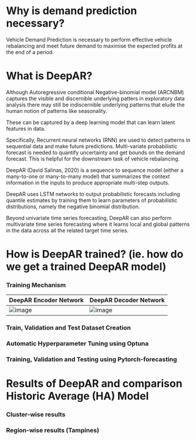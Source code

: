# Why is demand prediction necessary?

Vehicle Demand Prediction is necessary to perform effective vehicle rebalancing and meet future demand to maximise the expected profits at the end of a period.

# What is DeepAR?

Although Autoregressive conditional Negative-binomial model (ARCNBM) captures the visible and discernible underlying patters in exploratory data analysis there may still be indiscernible underlying patterns that elude the human notion of patterns like seasonality. 

These can be captured by a deep learning model that can learn latent features in data. 

Specifically, Recurrent neural networks (RNN) are used to detect patterns in sequential data and make future predictions. Multi-variate probabilistic forecast is needed to quantify uncertainty and get bounds on the demand forecast. This is helpful for the downstream task of vehicle rebalancing.

DeepAR (David Salinas, 2020) is a sequence to sequence model (either a many-to-one or many-to-many model) that summarizes the context information in the inputs to produce appropriate multi-step outputs. 

DeepAR uses LSTM networks to output probabilistic forecasts including quantile estimates by training them to learn parameters of probabilistic distributions, namely the negative binomial distribution. 

Beyond univariate time series forecasting, DeepAR can also perform multivariate time series forecasting where it learns local and global patterns in the data across all the related target time series.

# How is DeepAR trained? (ie. how do we get a trained DeepAR model)

### Training Mechanism

| DeepAR Encoder Network| DeepAR Decoder Network|
| --------------------- | --------------------- |
| ![image](https://github.com/JosePeeterson/DeepAR_demand_prediction/assets/76463517/d57479a0-5cee-4f90-8f26-07c9f5f647ad) | ![image](https://github.com/JosePeeterson/DeepAR_demand_prediction/assets/76463517/d9a31f75-12fe-4264-9f6b-beaaf355d3d3) |

### Train, Validation and Test Dataset Creation

### Automatic Hyperparameter Tuning using Optuna

### Training, Validation and Testing using Pytorch-forecasting

# Results of DeepAR and comparison Historic Average (HA) Model 

### Cluster-wise results

### Region-wise results (Tampines)
